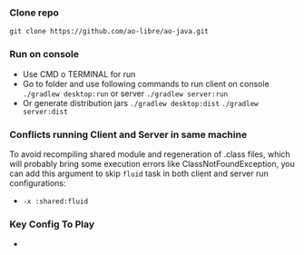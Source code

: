 ### Clone repo
```
git clone https://github.com/ao-libre/ao-java.git
```
### Run on console
* Use CMD o TERMINAL for run
* Go to folder and use following commands to run client on console ```./gradlew desktop:run``` or server ```./gradlew server:run```
* Or generate distribution jars ``` ./gradlew desktop:dist ``` ``` ./gradlew server:dist ```

### Conflicts running Client and Server in same machine
To avoid recompiling shared module and regeneration of .class files, which will probably bring some execution errors like ClassNotFoundException, you can add this argument to skip `fluid` task in both client and server run configurations:
* ```-x :shared:fluid```

### Key Config To Play
*